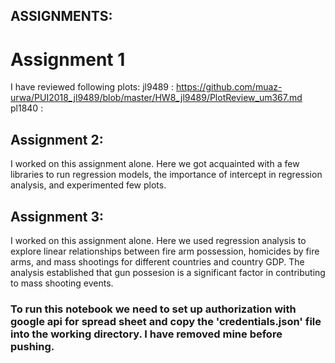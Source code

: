 
## ASSIGNMENTS:

# Assignment 1
I have reviewed following plots:
jl9489 : https://github.com/muaz-urwa/PUI2018_jl9489/blob/master/HW8_jl9489/PlotReview_um367.md
pl1840 : 

## Assignment 2: 
I worked on this assignment alone. Here we got acquainted with a few libraries to run regression models, the importance of intercept in regression analysis, and experimented few plots.


## Assignment 3: 
I  worked on this assignment alone. Here we used regression analysis to explore linear relationships between fire arm possession, homicides by fire arms, and mass shootings for different countries and country GDP. The analysis established that gun possesion is a significant factor in contributing to mass shooting events.
### To run this notebook we need to set up authorization with google api for spread sheet and copy the 'credentials.json' file into the working directory. I have removed mine before pushing.


